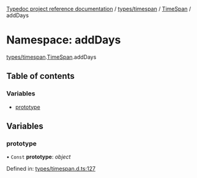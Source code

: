 [Typedoc project reference documentation](../README.md) / [types/timespan](types_timespan.md) / [TimeSpan](types_timespan.timespan.md) / addDays

# Namespace: addDays

[types/timespan](types_timespan.md).[TimeSpan](types_timespan.timespan.md).addDays

## Table of contents

### Variables

- [prototype](types_timespan.timespan.adddays.md#prototype)

## Variables

### prototype

• `Const` **prototype**: *object*

Defined in: [types/timespan.d.ts:127](https://github.com/DocuWare/REST-Sample-TS/blob/6f07cff/src/types/timespan.d.ts#L127)
